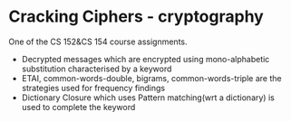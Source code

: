 # Cracking Ciphers - cryptography
One of the CS 152&CS 154 course assignments.
* Decrypted messages which are encrypted using mono-alphabetic substitution characterised by a keyword
* ETAI, common-words-double, bigrams, common-words-triple are the strategies used for frequency findings
* Dictionary Closure which uses Pattern matching(wrt a dictionary) is used to complete the keyword
